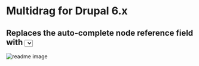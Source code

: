 # Multidrag for Drupal 6.x
## Replaces the auto-complete node reference field with <select> drop-downs
![readme image](/moondev/multidrag/raw/master/readme.png)